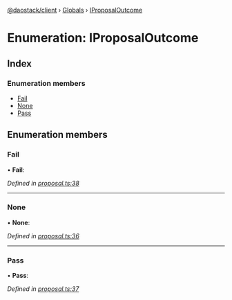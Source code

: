 [@daostack/client](../README.md) › [Globals](../globals.md) › [IProposalOutcome](iproposaloutcome.md)

# Enumeration: IProposalOutcome

## Index

### Enumeration members

* [Fail](iproposaloutcome.md#fail)
* [None](iproposaloutcome.md#none)
* [Pass](iproposaloutcome.md#pass)

## Enumeration members

###  Fail

• **Fail**:

*Defined in [proposal.ts:38](https://github.com/daostack/client/blob/c62f433/src/proposal.ts#L38)*

___

###  None

• **None**:

*Defined in [proposal.ts:36](https://github.com/daostack/client/blob/c62f433/src/proposal.ts#L36)*

___

###  Pass

• **Pass**:

*Defined in [proposal.ts:37](https://github.com/daostack/client/blob/c62f433/src/proposal.ts#L37)*
